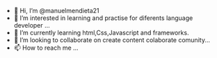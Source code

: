 - 👋 Hi, I’m @manuelmendieta21
- 👀 I’m interested in learning and practise for diferents language developer ...
- 🌱 I’m currently learning html,Css,Javascript and frameworks.
- 💞️ I’m looking to collaborate on create content colaborate comunity...
- 📫 How to reach me ...

<!---
manuelmendieta21/manuelmendieta21 is a ✨ special ✨ repository because its `README.md` (this file) appears on your GitHub profile.
You can click the Preview link to take a look at your changes.
--->
